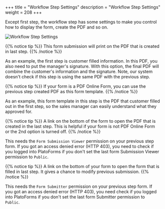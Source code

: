 +++
title = "Workflow Step Settings"
description = "Workflow Step Settings"
weight = 208
+++

Except first step, the workflow step has some settings to make you control how to display the form, create the PDF and so on.

![Workflow Step Settings](/images/page/workflow/workflow-step-settings.png)

{{% notice tip  %}}
<a name="HM-WORKFLOW-010" class="anchor"></a>
This form submission will print on the PDF that is created in last step. 
{{% /notice %}}

As an example, the first step is customer filled information. In this PDF, you also need to put the manager's signature. With this option, the final PDF will combine the customer's information and the signature.  Note, our system doesn't check if this step is using the same PDF with the previous step. 

{{% notice tip  %}}
<a name="HM-WORKFLOW-015" class="anchor"></a>
If your form is a PDF Online Form, you can use the previous step created PDF as this form template.
{{% /notice %}}

As an example, this form template in this step is the PDF that customer filled out in the first step, so the sales manager can easily understand what they approved for.

{{% notice tip  %}}
<a name="HM-WORKFLOW-020" class="anchor"></a>
A link on the bottom of the form to open the PDF that is created in the last step. This is helpful if your form is not PDF Online Form or the 2nd option is turned off. 
{{% /notice %}}

This needs the `Form Submission Viewer` permission on your previous step form. If you got an access denied error (HTTP 403), you need to check if you logged into PlatoForms if you don't set the last form Submission Viewer permission to `Public`. 


{{% notice tip  %}}
<a name="HM-WORKFLOW-025" class="anchor"></a>
A link on the bottom of your form to open the form that is filled in last step. It gives a chance to modify previous submission. 
{{% /notice %}}

This needs the `Form Submitter` permission on your previous step form. If you got an access denied error (HTTP 403), you need check if you logged into PlatoForms if you don't set the last form Submitter permission to `Public`. 

